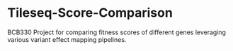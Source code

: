 # Tileseq-Score-Comparison
BCB330 Project for comparing fitness scores of different genes leveraging various variant effect mapping pipelines.
